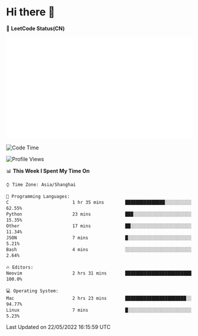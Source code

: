# Hi there 👋

📝 **LeetCode Status(CN)**

![wsmbsbbz's LeetCode status](https://github.com/wsmbsbbz/wsmbsbbz/blob/main/status.svg)

<!--
**wsmbsbbz/wsmbsbbz** is a ✨ _special_ ✨ repository because its `README.md` (this file) appears on your GitHub profile.

Here are some ideas to get you started:

- 🔭 I’m currently working on ...
- 🌱 I’m currently learning ...
- 👯 I’m looking to collaborate on ...
- 🤔 I’m looking for help with ...
- 💬 Ask me about ...
- 📫 How to reach me: ...
- 😄 Pronouns: ...
- ⚡ Fun fact: ...
-->
<!--START_SECTION:waka-->
![Code Time](http://img.shields.io/badge/Code%20Time-0%20secs-blue)

![Profile Views](http://img.shields.io/badge/Profile%20Views-27-blue)

📊 **This Week I Spent My Time On** 

```text
⌚︎ Time Zone: Asia/Shanghai

💬 Programming Languages: 
C                        1 hr 35 mins        ███████████████░░░░░░░░░░   62.55% 
Python                   23 mins             ███░░░░░░░░░░░░░░░░░░░░░░   15.35% 
Other                    17 mins             ██░░░░░░░░░░░░░░░░░░░░░░░   11.34% 
JSON                     7 mins              █░░░░░░░░░░░░░░░░░░░░░░░░   5.21% 
Bash                     4 mins              ░░░░░░░░░░░░░░░░░░░░░░░░░   2.64%

🔥 Editors: 
Neovim                   2 hrs 31 mins       █████████████████████████   100.0%

💻 Operating System: 
Mac                      2 hrs 23 mins       ███████████████████████░░   94.77% 
Linux                    7 mins              █░░░░░░░░░░░░░░░░░░░░░░░░   5.23%

```


 Last Updated on 22/05/2022 16:15:59 UTC
<!--END_SECTION:waka-->
